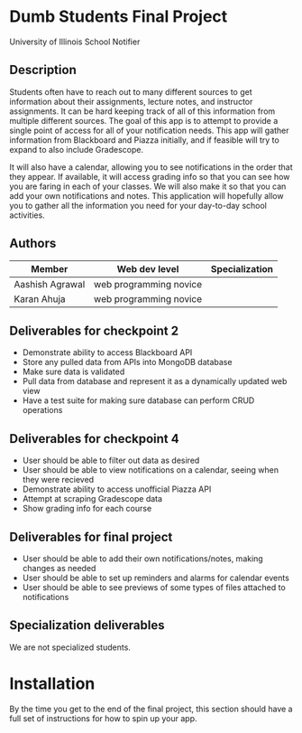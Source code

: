 # Dumb Students Final Project

University of Illinois School Notifier

## Description

Students often have to reach out to many different sources to get information about their assignments,
lecture notes, and instructor assignments. It can be hard keeping track of all of this information from
multiple different sources. The goal of this app is to attempt to provide a single point of access
for all of your notification needs. This app will gather information from Blackboard and Piazza initially,
and if feasible will try to expand to also include Gradescope. <br />

It will also have a calendar, allowing you to see notifications in the order that they appear.
If available, it will access grading info so that you can see how you are faring in each of your classes.
We will also make it so that you can add your own notifications and notes.
This application will hopefully allow you to gather all the information you need for your day-to-day
school activities.

## Authors

| Member | Web dev level | Specialization |
| --- | --- | --- |
| Aashish Agrawal | web programming novice | |
| Karan Ahuja | web programming novice | |

## Deliverables for checkpoint 2

- Demonstrate ability to access Blackboard API
- Store any pulled data from APIs into MongoDB database
- Make sure data is validated
- Pull data from database and represent it as a dynamically updated web view
- Have a test suite for making sure database can perform CRUD operations

## Deliverables for checkpoint 4

- User should be able to filter out data as desired
- User should be able to view notifications on a calendar, seeing when they were recieved
- Demonstrate ability to access unofficial Piazza API
- Attempt at scraping Gradescope data
- Show grading info for each course

## Deliverables for final project

- User should be able to add their own notifications/notes, making changes as needed
- User should be able to set up reminders and alarms for calendar events
- User should be able to see previews of some types of files attached to notifications

## Specialization deliverables

We are not specialized students.

# Installation

By the time you get to the end of the final project, this section should have a full set of
instructions for how to spin up your app.
